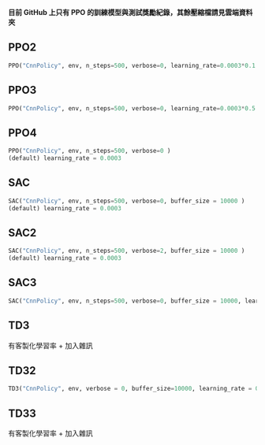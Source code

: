**目前 GitHub 上只有 PPO 的訓練模型與測試獎勵紀錄，其餘壓縮檔請見雲端資料夾**
## PPO2
```python
PPO("CnnPolicy", env, n_steps=500, verbose=0, learning_rate=0.0003*0.1 )
```

## PPO3
```python
PPO("CnnPolicy", env, n_steps=500, verbose=0, learning_rate=0.0003*0.5 )
```

## PPO4
```python
PPO("CnnPolicy", env, n_steps=500, verbose=0 )
(default) learning_rate = 0.0003
```

## SAC
```python
SAC("CnnPolicy", env, n_steps=500, verbose=0, buffer_size = 10000 )
(default) learning_rate = 0.0003
```

## SAC2
```python
SAC("CnnPolicy", env, n_steps=500, verbose=2, buffer_size = 10000 )
(default) learning_rate = 0.0003
```

## SAC3
```python
SAC("CnnPolicy", env, n_steps=500, verbose=0, buffer_size = 10000, learning_rate = 0.00000005 )
```

## TD3
有客製化學習率 + 加入雜訊

## TD32
```python
TD3("CnnPolicy", env, verbose = 0, buffer_size=10000, learning_rate = 0.00000005 )
```

## TD33
有客製化學習率 + 加入雜訊

